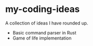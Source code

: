# my-coding-ideas
A collection of ideas I have rounded up.

- Basic command parser in Rust
- Game of life implementation
